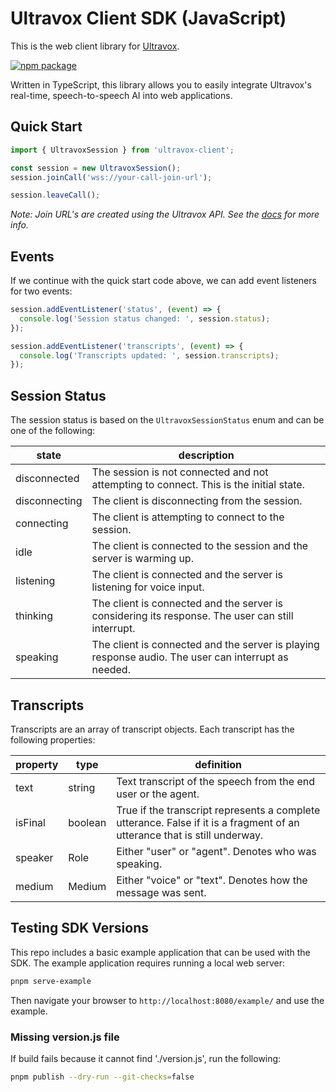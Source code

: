# Ultravox Client SDK (JavaScript)

This is the web client library for [Ultravox](https://ultravox.ai).

[![npm package](https://img.shields.io/npm/v/ultravox-client?label=ultravox-client&color=orange)](https://www.npmjs.com/package/ultravox-client)

Written in TypeScript, this library allows you to easily integrate Ultravox's real-time, speech-to-speech AI into web applications.

## Quick Start

```javascript
import { UltravoxSession } from 'ultravox-client';

const session = new UltravoxSession();
session.joinCall('wss://your-call-join-url');

session.leaveCall();
```

_Note: Join URL's are created using the Ultravox API. See the [docs](https://fixie-ai.github.io/ultradox/) for more info._

## Events

If we continue with the quick start code above, we can add event listeners for two events:

```javascript
session.addEventListener('status', (event) => {
  console.log('Session status changed: ', session.status);
});

session.addEventListener('transcripts', (event) => {
  console.log('Transcripts updated: ', session.transcripts);
});
```

## Session Status

The session status is based on the `UltravoxSessionStatus` enum and can be one of the following:

| state         | description                                                                                         |
| ------------- | --------------------------------------------------------------------------------------------------- |
| disconnected  | The session is not connected and not attempting to connect. This is the initial state.              |
| disconnecting | The client is disconnecting from the session.                                                       |
| connecting    | The client is attempting to connect to the session.                                                 |
| idle          | The client is connected to the session and the server is warming up.                                |
| listening     | The client is connected and the server is listening for voice input.                                |
| thinking      | The client is connected and the server is considering its response. The user can still interrupt.   |
| speaking      | The client is connected and the server is playing response audio. The user can interrupt as needed. |

## Transcripts

Transcripts are an array of transcript objects. Each transcript has the following properties:

| property | type    | definition                                                                                                                |
| -------- | ------- | ------------------------------------------------------------------------------------------------------------------------- |
| text     | string  | Text transcript of the speech from the end user or the agent.                                                             |
| isFinal  | boolean | True if the transcript represents a complete utterance. False if it is a fragment of an utterance that is still underway. |
| speaker  | Role    | Either "user" or "agent". Denotes who was speaking.                                                                       |
| medium   | Medium  | Either "voice" or "text". Denotes how the message was sent.                                                               |

## Testing SDK Versions

This repo includes a basic example application that can be used with the SDK. The example application requires running a local web server:

```bash
pnpm serve-example
```

Then navigate your browser to `http://localhost:8080/example/` and use the example.

### Missing version.js file

If build fails because it cannot find './version.js', run the following:

```bash
pnpm publish --dry-run --git-checks=false
```
